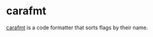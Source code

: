 # carafmt

[carafmt](https://github.com/rsteube/carapace-bin/tree/master/cmd/carafmt) is a code formatter that sorts flags by their name.
